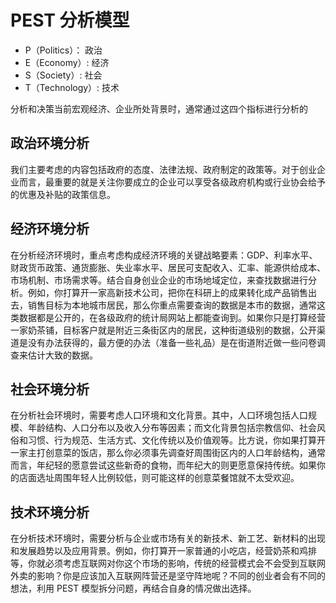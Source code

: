 # PEST 分析模型

- P（Politics）： 政治
- E（Economy）: 经济
- S（Society）: 社会
- T（Technology）: 技术

分析和决策当前宏观经济、企业所处背景时，通常通过这四个指标进行分析的

## 政治环境分析

我们主要考虑的内容包括政府的态度、法律法规、政府制定的政策等。对于创业企业而言，最重要的就是关注你要成立的企业可以享受各级政府机构或行业协会给予的优惠及补贴的政策信息。

## 经济环境分析

在分析经济环境时，重点考虑构成经济环境的关键战略要素：GDP、利率水平、财政货币政策、通货膨胀、失业率水平、居民可支配收入、汇率、能源供给成本、市场机制、市场需求等。结合自身创业企业的市场地域定位，来查找数据进行分析。例如，你打算开一家高新技术公司，把你在科研上的成果转化成产品销售出去，销售目标为本地城市居民，那么你重点需要查询的数据是本市的数据，通常这类数据都是公开的，在各级政府的统计局网站上都能查询到。如果你只是打算经营一家奶茶铺，目标客户就是附近三条街区内的居民，这种街道级别的数据，公开渠道是没有办法获得的，最方便的办法（准备一些礼品）是在街道附近做一些问卷调查来估计大致的数据。

## 社会环境分析

在分析社会环境时，需要考虑人口环境和文化背景。其中，人口环境包括人口规模、年龄结构、人口分布以及收入分布等因素；而文化背景包括宗教信仰、社会风俗和习惯、行为规范、生活方式、文化传统以及价值观等。比方说，你如果打算开一家主打创意菜的饭店，那么你必须事先调查好周围街区内的人口年龄结构，通常而言，年纪轻的愿意尝试这些新奇的食物，而年纪大的则更愿意保持传统。如果你的店面选址周围年轻人比例较低，则可能这样的创意菜餐馆就不太受欢迎。

## 技术环境分析

在分析技术环境时，需要分析与企业或市场有关的新技术、新工艺、新材料的出现和发展趋势以及应用背景。例如，你打算开一家普通的小吃店，经营奶茶和鸡排等，你就必须考虑互联网对你这个市场的影响，传统的经营模式会不会受到互联网外卖的影响？你是应该加入互联网阵营还是坚守阵地呢？不同的创业者会有不同的想法，利用 PEST 模型拆分问题，再结合自身的情况做出选择。

<!--stackedit_data:
eyJoaXN0b3J5IjpbNjMwNTc5MTQ5XX0=
-->
